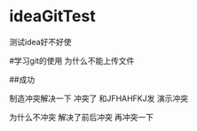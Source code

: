 # ideaGitTest
测试idea好不好使

#学习git的使用
为什么不能上传文件

##成功

制造冲突解决一下
冲突了
和JFHAHFKJ发
演示冲突

为什么不冲突 解决了前后冲突 再冲突一下

